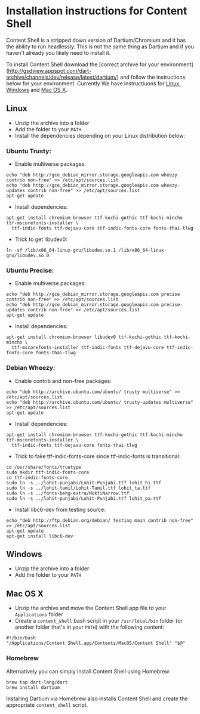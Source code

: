 # Installation instructions for Content Shell

Content Shell is a stripped down version of Dartium/Chromium and it has the
ability to run headlessly. This is not the same thing as Dartium and if you
haven't already you likely need to install it.

To install Content Shell download the [correct archive for your environment]
(http://gsdview.appspot.com/dart-archive/channels/dev/release/latest/dartium/)
and follow the instructions below for your environment. Currently We have instructiuons for [Linux](#linux), [Windows](#windows) and [Mac OS X](#mac-os-x).

## Linux

 - Unzip the archive into a folder
 - Add the folder to your `PATH`
 - Install the dependencies depending on your Linux distribution below:

### Ubuntu Trusty:

 - Enable multiverse packages:
 
```
echo "deb http://gce_debian_mirror.storage.googleapis.com wheezy contrib non-free" >> /etc/apt/sources.list
echo "deb http://gce_debian_mirror.storage.googleapis.com wheezy-updates contrib non-free" >> /etc/apt/sources.list
apt-get update
```

 - Install dependencies:
 
```
apt-get install chromium-browser ttf-kochi-gothic ttf-kochi-mincho ttf-mscorefonts-installer \
  ttf-indic-fonts ttf-dejavu-core ttf-indic-fonts-core fonts-thai-tlwg
```

 - Trick to get libudev0:

```
ln -sf /lib/x86_64-linux-gnu/libudev.so.1 /lib/x86_64-linux-gnu/libudev.so.0
```

### Ubuntu Precise:

 - Enable multiverse packages:
 
```
echo "deb http://gce_debian_mirror.storage.googleapis.com precise contrib non-free" >> /etc/apt/sources.list
echo "deb http://gce_debian_mirror.storage.googleapis.com precise-updates contrib non-free" >> /etc/apt/sources.list
apt-get update
```

 - Install dependencies:
 
```
apt-get install chromium-browser libudev0 ttf-kochi-gothic ttf-kochi-mincho \
  ttf-mscorefonts-installer ttf-indic-fonts ttf-dejavu-core ttf-indic-fonts-core fonts-thai-tlwg
```

### Debian Wheezy:

 - Enable contrib and non-free packages:
 
```
echo "deb http://archive.ubuntu.com/ubuntu/ trusty multiverse" >> /etc/apt/sources.list
echo "deb http://archive.ubuntu.com/ubuntu/ trusty-updates multiverse" >> /etc/apt/sources.list
apt-get update
```

 - Install dependencies:
 
```
apt-get install chromium-browser ttf-kochi-gothic ttf-kochi-mincho ttf-mscorefonts-installer \
  ttf-indic-fonts ttf-dejavu-core fonts-thai-tlwg
```

 - Trick to fake ttf-indic-fonts-core since ttf-indic-fonts is transitional:
 
```
cd /usr/share/fonts/truetype
sudo mkdir ttf-indic-fonts-core
cd ttf-indic-fonts-core
sudo ln -s ../lohit-punjabi/Lohit-Punjabi.ttf lohit_hi.ttf
sudo ln -s ../lohit-tamil/Lohit-Tamil.ttf lohit_ta.ttf
sudo ln -s ../fonts-beng-extra/MuktiNarrow.ttf
sudo ln -s ../lohit-punjabi/Lohit-Punjabi.ttf lohit_pa.ttf
```

 - Install libc6-dev from testing source:
 
```
echo "deb http://ftp.debian.org/debian/ testing main contrib non-free" >> /etc/apt/sources.list
apt-get update
apt-get install libc6-dev
```

## Windows

 - Unzip the archive into a folder
 - Add the folder to your `PATH`

## Mac OS X

 - Unzip the archive and move the Content Shell.app file to your `Applications`
   folder
 - Create a `content_shell` bash script in your `/usr/local/bin` folder (or
   another folder that's in your `PATH`) with the following content:
```
#!/bin/bash
"/Applications/Content Shell.app/Contents/MacOS/Content Shell" "$@"
```
### Homebrew

Alternatively you can simply install Content Shell using Homebrew:

    brew tap dart-lang/dart
    brew install dartium

Installing Dartium via Homebrew also installs Content Shell and create the
appropriate `content_shell` script.

